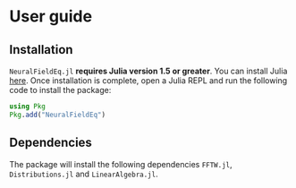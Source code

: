 # User guide

## Installation

`NeuralFieldEq.jl` **requires Julia version 1.5 or greater**. You can install Julia [here](https://julialang.org/downloads/). Once installation is complete, open a Julia REPL and run the following code to install the package:
```julia
using Pkg
Pkg.add("NeuralFieldEq")
```

## Dependencies

The package will install the following dependencies `FFTW.jl`, `Distributions.jl` and `LinearAlgebra.jl`.